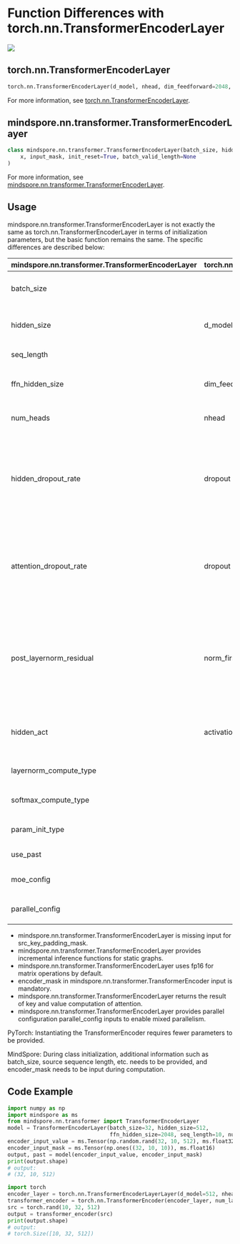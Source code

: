 # Function Differences with torch.nn.TransformerEncoderLayer

<a href="https://gitee.com/mindspore/docs/blob/master/docs/mindspore/source_en/note/api_mapping/pytorch_diff/TransformerEncoderLayer.md" target="_blank"><img src="https://mindspore-website.obs.cn-north-4.myhuaweicloud.com/website-images/master/resource/_static/logo_source_en.png"></a>

## torch.nn.TransformerEncoderLayer

```python
torch.nn.TransformerEncoderLayer(d_model, nhead, dim_feedforward=2048, dropout=0.1, activation=<function relu>, layer_norm_eps=1e-05, batch_first=False, norm_first=False, device=None, dtype=None)
```

For more information, see [torch.nn.TransformerEncoderLayer](https://pytorch.org/docs/1.5.0/nn.html#torch.nn.TransformerEncoderLayer).

## mindspore.nn.transformer.TransformerEncoderLayer

```python
class mindspore.nn.transformer.TransformerEncoderLayer(batch_size, hidden_size, ffn_hidden_size, num_heads, seq_length, attention_dropout_rate=0.1, hidden_dropout_rate=0.1, post_layernorm_residual=False, layernorm_compute_type=mstype.float32, softmax_compute_type=mstype.float32, param_init_type=mstype.float32, hidden_act="gelu", use_past=False, moe_config=default_moe_config, parallel_config=default_dpmp_config)(
    x, input_mask, init_reset=True, batch_valid_length=None
)
```

For more information, see [mindspore.nn.transformer.TransformerEncoderLayer](https://www.mindspore.cn/docs/en/master/api_python/mindspore.nn.transformer.html#mindspore.nn.transformer.TransformerEncoderLayer).

## Usage

mindspore.nn.transformer.TransformerEncoderLayer is not exactly the same as torch.nn.TransformerEncoderLayer in terms of initialization parameters, but the basic function remains the same. The specific differences are described below:

| mindspore.nn.transformer.TransformerEncoderLayer | torch.nn.TransformerEncoderLayer | Descriptions                                                         |
| --------------------------------------------- | -------------------------------- | ------------------------------------------------------------ |
| batch_size                                    |                                  | MindSpore需要传入额外的batch size以作校验和增量推理使用。    |
| hidden_size                                   | d_model                          | The parameter names are inconsistent and have the same meaning.                                    |
| seq_length                                    |                                  | encoder input sequence length.                                        |
| ffn_hidden_size                               | dim_feedforward                  | The parameter names are inconsistent and have the same meaning.                                    |
| num_heads                                     | nhead                            | The number of heads of Attention, same meaning.                              |
| hidden_dropout_rate                           | dropout                          | The meaning is different. attention_dropout_rate indicates the dropout at softmax, while PyTorch dropout parameter additionally controls the dropout rate of the hidden layer. |
| attention_dropout_rate                        | dropout                          | The meaning is different. hidden_dropout_rate indicates the dropout at the hidden layer, while PyTorch dropout parameter additionally controls the dropout rate at the softmax. |
| post_layernorm_residual                       | norm_first                       | The meaning is different. MindSpore parameter indicates whether to apply the layernorm to the input when summing residuals, while PyTorch indicates whether to input the layernorm first when inputting sublayers. |
| hidden_act                                    | activation                       | The type of the activation layer with the same meaning. MindSpore only supports strings.               |
| layernorm_compute_type                        |                                  | Controls the calculation type of layernorm.                                    |
| softmax_compute_type                          |                                  | Control the calculation type of softmax in attention.                            |
| param_init_type                               |                                  | Controls the type of parameter initialization.                                   |
| use_past                                      |                                  | Whether to use incremental inference.                                           |
| moe_config                                    |                                  | Configuration parameters for MoE parallelism.                                           |
| parallel_config                               |                                  | Configuration parameters for parallel settings.                                         |

- mindspore.nn.transformer.TransformerEncoderLayer is missing input for src_key_padding_mask.
- mindspore.nn.transformer.TransformerEncoderLayer provides incremental inference functions for static graphs.
- mindspore.nn.transformer.TransformerEncoderLayer uses fp16 for matrix operations by default.
- encoder_mask in mindspore.nn.transformer.TransformerEncoder input is mandatory.
- mindspore.nn.transformer.TransformerEncoderLayer returns the result of key and value computation of attention.
- mindspore.nn.transformer.TransformerEncoderLayer provides parallel configuration parallel_config inputs to enable mixed parallelism.

PyTorch: Instantiating the TransformerEncoder requires fewer parameters to be provided.

MindSpore: During class initialization, additional information such as batch_size, source sequence length, etc. needs to be provided, and encoder_mask needs to be input during computation.

## Code Example

```python
import numpy as np
import mindspore as ms
from mindspore.nn.transformer import TransformerEncoderLayer
model = TransformerEncoderLayer(batch_size=32, hidden_size=512,
                                ffn_hidden_size=2048, seq_length=10, num_heads=8)
encoder_input_value = ms.Tensor(np.random.rand(32, 10, 512), ms.float32)
encoder_input_mask = ms.Tensor(np.ones((32, 10, 10)), ms.float16)
output, past = model(encoder_input_value, encoder_input_mask)
print(output.shape)
# output:
# (32, 10, 512)

import torch
encoder_layer = torch.nn.TransformerEncoderLayerLayer(d_model=512, nhead=8)
transformer_encoder = torch.nn.TransformerEncoder(encoder_layer, num_layers=2)
src = torch.rand(10, 32, 512)
output = transformer_encoder(src)
print(output.shape)
# output:
# torch.Size([10, 32, 512])
```
